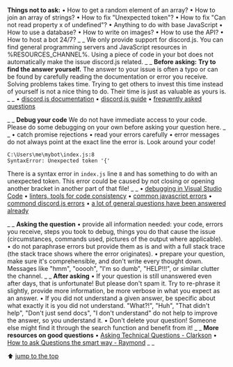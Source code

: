**Things __not__ to ask:**
•  How to get a random element of an array?
•  How to join an array of strings?
•  How to fix "Unexpected token"?
•  How to fix "Can not read property x of undefined"?
•  Anything to do with base JavaScript
•  How to use a database?
•  How to write on images?
•  How to use the <game> API?
•  How to host a bot 24/7?
_ _
We only provide support for discord.js. You can find general programming servers and JavaScript resources in %RESOURCES_CHANNEL%. Using a piece of code in your bot does not automatically make the issue discord.js related.
_ _
**Before asking:**
**Try to find the answer yourself.**
The answer to your issue is often a typo or can be found by carefully reading the documentation or error you receive. Solving problems takes time. Trying to get others to invest this time instead of yourself is not a nice thing to do. Their time is just as valuable as yours is.
_ _
•  [discord.js documentation](https://discord.js.org/#/docs)
•  [discord.js guide](https://discordjs.guide/)
•  [frequently asked questions](https://discordjs.guide/popular-topics/common-questions.html)

_ _
**Debug your code**
We do not have immediate access to your code. Please do some debugging on your own before asking your question here.
_ _
• catch promise rejections
• read your errors carefully
• error messages do not always point at the exact line the error is. Look around your code!
```
C:\Users\me\mybot\index.js:8
SyntaxError: Unexpected token '{'
```
There is a syntax error in `index.js` line `8` and has something to do with an unexpected token. This error could be caused by not closing or opening another bracket in another part of that file!
_ _
• [debugging in Visual Studio Code](https://code.visualstudio.com/docs/editor/debugging)
• [linters, tools for code consistency](https://discordjs.guide/preparations/setting-up-a-linter.html)
• [common javascript errors](https://developer.mozilla.org/en-US/docs/Web/JavaScript/Reference/Errors)
• [commond discord.js errors](https://discordjs.guide/popular-topics/errors.html#how-to-diagnose-api-errors)
• [a lot of general questions have been answered already](https://stackoverflow.com/)

_ _
**Asking the question**
• provide all information needed: your code, errors you receive, steps you took to debug, things you do that cause the issue (circumstances, commands used, pictures of the output where applicable).
• do not paraphrase errors but provide them as is and with a full stack trace (the stack trace shows where the error originates).
• prepare your question, make sure it's comprehensible, and don't write every thought down. Messages like "hmm", "ooooh", "I'm so dumb", "HELP!!!", or similar clutter the channel.
_ _
**After asking**
• If your question is still unanswered even after days, that is unfortunate! But please don't spam it. Try to re-phrase it slightly, provide more information, be more verbose in what you expect as an answer.
• If you did not understand a given answer, be specific about what exactly it is you did not understand. "What?!", "Huh", "That didn't help", "Don't just send docs", "I don't understand" do not help to improve the answer, so you understand it.
• Don't delete your question! Someone else might find it through the search function and benefit from it!
_ _
**More resources on good questions**
• [Asking Technical Questions - Clarkson](https://www.cs.cornell.edu/courses/cs3110/2017fa/thoughtful.html)
• [How to ask Questions the smart way - Raymond](http://www.catb.org/~esr/faqs/smart-questions.html)
_ _

⬆ [jump to the top](%JUMP_TO_TOP%)
